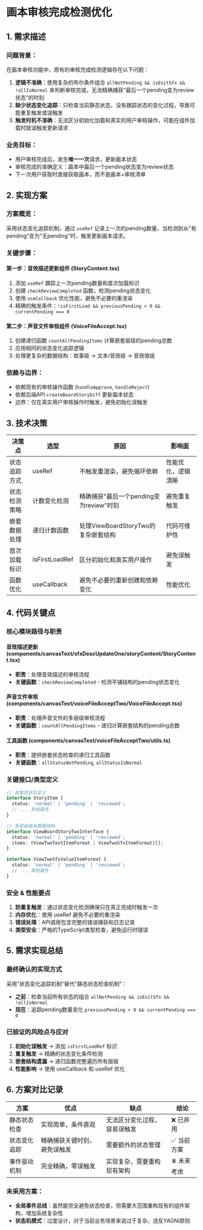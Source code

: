 # 画本审核完成检测优化

## 1. 需求描述

### 问题背景：

在画本审核功能中，原有的审核完成检测逻辑存在以下问题：

1. **逻辑不准确**：使用复杂的布尔条件组合 `allNotPending && isExitSfx && !allIsNormal` 来判断审核完成，无法精确捕获"最后一个pending变为review状态"的时刻
2. **缺少状态变化追踪**：只检查当前静态状态，没有跟踪状态的变化过程，导致可能重复触发或误触发
3. **触发时机不准确**：无法区分初始化加载和真实的用户审核操作，可能在组件加载时就误触发更新请求

### 业务目标：

- 用户审核完成后，发生**唯一一次**请求，更新画本状态
- 审核完成的准确定义：画本中最后一个pending状态变为review状态
- 下一次用户获取时直接获取画本，而不是画本+审核清单

## 2. 实现方案

### 方案概览：

采用状态变化追踪机制，通过 `useRef` 记录上一次的pending数量，当检测到从"有pending"变为"无pending"时，触发更新画本请求。

### 关键步骤：

#### 第一步：音效描述更新组件 (StoryContent.tsx)

1. 添加 `useRef` 跟踪上一次pending数量和首次加载标识
2. 创建 `checkReviewCompleted` 函数，检测pending状态变化
3. 使用 `useCallback` 优化性能，避免不必要的重渲染
4. 精确的触发条件：`!isFirstLoad && previousPending > 0 && currentPending === 0`

#### 第二步：声音文件审核组件 (VoiceFileAccept.tsx)

1. 创建递归函数 `countAllPendingItems` 计算嵌套层级的pending总数
2. 应用相同的状态变化追踪逻辑
3. 处理更复杂的数据结构：故事级 → 文本/音效级 → 音效值级

### 依赖与边界：

- 依赖现有的审核操作函数 (`handleApprove`, `handleReject`)
- 依赖后端API `createBoardStoryDiff` 更新画本状态
- 边界：仅在真实用户审核操作时触发，避免初始化误触发

## 3. 技术决策

| 决策点       | 选型           | 原因                                    | 影响面             |
| ------------ | -------------- | --------------------------------------- | ------------------ |
| 状态追踪方式 | useRef         | 不触发重渲染，避免循环依赖              | 性能优化，逻辑清晰 |
| 状态检测策略 | 计数变化检测   | 精确捕获"最后一个pending变为review"时刻 | 避免重复触发       |
| 嵌套数据处理 | 递归计数函数   | 处理ViewBoardStoryTwo的复杂嵌套结构     | 代码可维护性       |
| 首次加载标识 | isFirstLoadRef | 区分初始化和真实用户操作                | 避免误触发         |
| 函数优化     | useCallback    | 避免不必要的重新创建和依赖变化          | 性能优化           |

## 4. 代码关键点

### 核心模块路径与职责

#### 音效描述更新 (components/canvasText/sfxDescUpdateOne/storyContent/StoryContent.tsx)

- **职责**：处理音效描述的审核流程
- **关键函数**：`checkReviewCompleted` - 检测平铺结构的pending状态变化

#### 声音文件审核 (components/canvasText/voiceFileAcceptTwo/VoiceFileAccept.tsx)

- **职责**：处理声音文件的多层级审核流程
- **关键函数**：`countAllPendingItems` - 递归计算嵌套结构的pending总数

#### 工具函数 (components/canvasText/voiceFileAcceptTwo/utils.ts)

- **职责**：提供嵌套状态检查的递归工具函数
- **关键函数**：`allStatusNotPending`, `allStatusIsNormal`

### 关键接口/类型定义

```typescript
// 故事项状态定义
interface StoryItem {
  status: 'normal' | 'pending' | 'reviewed';
  // ... 其他属性
}

// 多层级画本数据结构
interface ViewBoardStoryTwoInterface {
  status: 'normal' | 'pending' | 'reviewed';
  items: (ViewTwoTextItemFormat | ViewTwoSfxItemFormat)[];
}

interface ViewTwoSfxValueItemFormat {
  status: 'normal' | 'pending' | 'reviewed';
  // ... 其他属性
}
```

### 安全 & 性能要点

1. **防重复触发**：通过状态变化检测确保只在真正完成时触发一次
2. **内存优化**：使用 useRef 避免不必要的重渲染
3. **错误处理**：API调用包含完整的错误捕获和日志记录
4. **类型安全**：严格的TypeScript类型检查，避免运行时错误

## 5. 需求实现总结

### 最终确认的实现方式

采用"状态变化追踪机制"替代"静态状态检查机制"：

- **之前**：检查当前所有状态的组合 `allNotPending && isExitSfx && !allIsNormal`
- **现在**：追踪pending数量变化 `previousPending > 0 && currentPending === 0`

### 已验证的风险点与应对

1. **初始化误触发** → 添加 `isFirstLoadRef` 标识
2. **重复触发** → 精确的状态变化条件检测
3. **嵌套结构遗漏** → 递归函数完整遍历所有层级
4. **性能影响** → 使用 useCallback 和 useRef 优化

## 6. 方案对比记录

| 方案         | 优点                         | 缺点                         | 结论        |
| ------------ | ---------------------------- | ---------------------------- | ----------- |
| 静态状态检查 | 实现简单，条件直观           | 无法区分变化过程，容易误触发 | ❌ 已弃用   |
| 状态变化追踪 | 精确捕获关键时刻，避免误触发 | 需要额外的状态管理           | ✅ 当前方案 |
| 事件驱动机制 | 完全精确，零误触发           | 实现复杂，需要重构现有架构   | ⏸️ 未来考虑 |

### 未采用方案：

- **全局事件总线**：虽然能完全避免状态检查，但需要大范围重构现有的组件架构，增加系统复杂性
- **状态机模式**：过度设计，对于当前业务场景来说过于复杂，违反YAGNI原则
